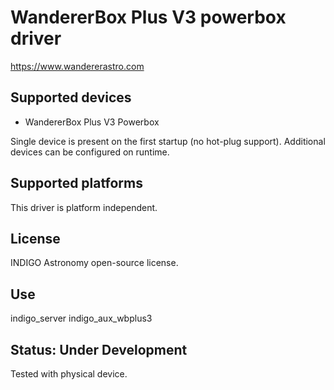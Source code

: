 # WandererBox Plus V3 powerbox driver

https://www.wandererastro.com

## Supported devices
* WandererBox Plus V3 Powerbox

Single device is present on the first startup (no hot-plug support). Additional devices can be configured on runtime.

## Supported platforms

This driver is platform independent.

## License

INDIGO Astronomy open-source license.

## Use

indigo_server indigo_aux_wbplus3

## Status: Under Development

Tested with physical device.
